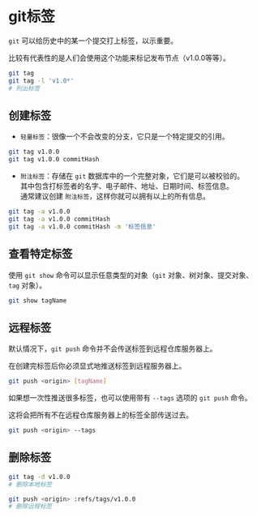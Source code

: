 # git标签

`git` 可以给历史中的某一个提交打上标签，以示重要。

比较有代表性的是人们会使用这个功能来标记发布节点（v1.0.0等等）。

```bash
git tag
git tag -l 'v1.0*'
# 列出标签
```

## 创建标签

- `轻量标签`：很像一个不会改变的分支，它只是一个特定提交的引用。

```bash
git tag v1.0.0
git tag v1.0.0 commitHash
```

- `附注标签`：存储在 `git` 数据库中的一个完整对象，它们是可以被校验的。  
其中包含打标签者的名字、电子邮件、地址、日期时间、标签信息。  
通常建议创建 `附注标签`，这样你就可以拥有以上的所有信息。

```bash
git tag -a v1.0.0
git tag -a v1.0.0 commitHash
git tag -a v1.0.0 commitHash -m '标签信息'
```

## 查看特定标签

使用 `git show` 命令可以显示任意类型的对象（`git` 对象、树对象、提交对象、`tag` 对象）。

```bash
git show tagName
```

## 远程标签

默认情况下，`git push` 命令并不会传送标签到远程仓库服务器上。

在创建完标签后你必须显式地推送标签到远程服务器上。

```bash
git push <origin> [tagName]
```

如果想一次性推送很多标签，也可以使用带有 `--tags` 选项的 `git push` 命令。

这将会把所有不在远程仓库服务器上的标签全部传送过去。

```bash
git push <origin> --tags
```

## 删除标签

```bash
git tag -d v1.0.0
# 删除本地标签

git push <origin> :refs/tags/v1.0.0
# 删除远程标签
```
